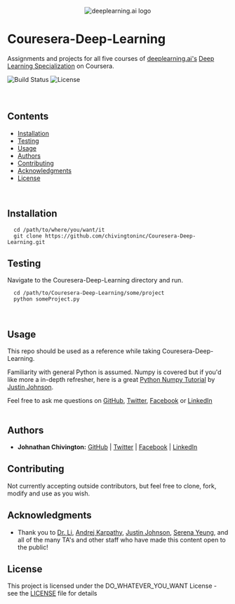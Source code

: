 <p align="center">
  <img src='https://github.com/chivingtoninc/Couresera-Deep-Learning/blob/master/imgs/deeplearning-logo.png' alt='deeplearning.ai logo' />
</p>

# Couresera-Deep-Learning
Assignments and projects for all five courses of [deeplearning.ai's](https://www.deeplearning.ai/) [Deep Learning Specialization](https://www.coursera.org/specializations/deep-learning) on Coursera.

![Build Status](https://img.shields.io/badge/build-Stable-green.svg)
![License](https://img.shields.io/badge/license-DO_WHATEVER_YOU_WANT-green.svg)
<br/><br/><br/>

## Contents
* [Installation](https://github.com/chivingtoninc/Couresera-Deep-Learning#installation)
* [Testing](https://github.com/chivingtoninc/Couresera-Deep-Learning#testing)
* [Usage](https://github.com/chivingtoninc/Couresera-Deep-Learning#usage)
* [Authors](https://github.com/chivingtoninc/Couresera-Deep-Learning#authors)
* [Contributing](https://github.com/chivingtoninc/Couresera-Deep-Learning#contributing)
* [Acknowledgments](https://github.com/chivingtoninc/Couresera-Deep-Learning#acknowledgments)
* [License](https://github.com/chivingtoninc/Couresera-Deep-Learning#license)
<br/>


## Installation
```
  cd /path/to/where/you/want/it
  git clone https://github.com/chivingtoninc/Couresera-Deep-Learning.git
```

## Testing
Navigate to the Couresera-Deep-Learning directory and run.
```
  cd /path/to/Couresera-Deep-Learning/some/project
  python someProject.py
```
<br/>

## Usage
This repo should be used as a reference while taking Couresera-Deep-Learning.

Familiarity with general Python is assumed. Numpy is covered but if you'd like more a in-depth refresher, here is a great [Python Numpy Tutorial](http://cs231n.github.io/python-numpy-tutorial/) by [Justin Johnson](https://cs.stanford.edu/people/jcjohns/).

Feel free to ask me questions on [GitHub](https://github.com/chivingtoninc), [Twitter](https://twitter.com/chivingtoninc), [Facebook](https://facebook.com/chivingtoninc) or [LinkedIn](https://www.linkedin.com/in/johnathan-chivington/)
<br/><br/>


## Authors
* **Johnathan Chivington:** [GitHub](https://github.com/chivingtoninc) | [Twitter](https://twitter.com/chivingtoninc) | [Facebook](https://facebook.com/chivingtoninc) | [LinkedIn](https://www.linkedin.com/in/johnathan-chivington/)

## Contributing
Not currently accepting outside contributors, but feel free to clone, fork, modify and use as you wish.

## Acknowledgments
   * Thank you to [Dr. Li](http://vision.stanford.edu/feifeili/), [Andrej Karpathy](https://cs.stanford.edu/people/karpathy/), [Justin Johnson](https://cs.stanford.edu/people/jcjohns/), [Serena Yeung](http://ai.stanford.edu/~syyeung/), and all of the many TA's and other staff who have made this content open to the public!

## License
This project is licensed under the DO_WHATEVER_YOU_WANT License - see the [LICENSE](https://github.com/chivingtoninc/Couresera-Deep-Learning/blob/master/LICENSE) file for details
<br/><br/>
